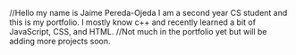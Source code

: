 //Hello my name is Jaime Pereda-Ojeda I am a second year CS student and this is my portfolio. I mostly know c++ and recently learned a bit of JavaScript, CSS, and HTML.
//Not much in the portfolio yet but will be adding more projects soon.
